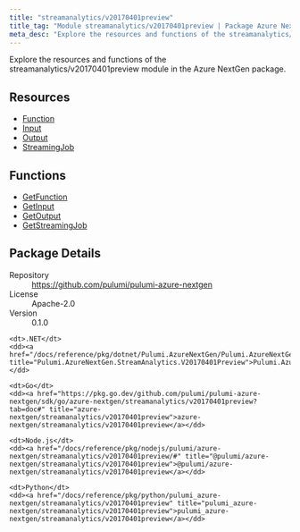 ```yaml
---
title: "streamanalytics/v20170401preview"
title_tag: "Module streamanalytics/v20170401preview | Package Azure NextGen"
meta_desc: "Explore the resources and functions of the streamanalytics/v20170401preview module in the Azure NextGen package."
---
```


<!-- WARNING: this file was generated by Pulumi Docs Generator. -->
<!-- Do not edit by hand unless you're certain you know what you are doing! -->

Explore the resources and functions of the streamanalytics/v20170401preview module in the Azure NextGen package.

<h2 id="resources">Resources</h2>
<ul class="api">
    <li><a href="function" title="Function"><span class="symbol resource"></span>Function</a></li>
    <li><a href="input" title="Input"><span class="symbol resource"></span>Input</a></li>
    <li><a href="output" title="Output"><span class="symbol resource"></span>Output</a></li>
    <li><a href="streamingjob" title="StreamingJob"><span class="symbol resource"></span>StreamingJob</a></li>
</ul>

<h2 id="functions">Functions</h2>
<ul class="api">
    <li><a href="getfunction" title="GetFunction"><span class="symbol function"></span>GetFunction</a></li>
    <li><a href="getinput" title="GetInput"><span class="symbol function"></span>GetInput</a></li>
    <li><a href="getoutput" title="GetOutput"><span class="symbol function"></span>GetOutput</a></li>
    <li><a href="getstreamingjob" title="GetStreamingJob"><span class="symbol function"></span>GetStreamingJob</a></li>
</ul>

<h2 id="package-details">Package Details</h2>
<dl class="package-details">
	<dt>Repository</dt>
	<dd><a href="https://github.com/pulumi/pulumi-azure-nextgen">https://github.com/pulumi/pulumi-azure-nextgen</a></dd>
	<dt>License</dt>
	<dd>Apache-2.0</dd>
	<dt>Version</dt>
	<dd>0.1.0</dd>
</dl>



<dl class="tabular">

    <dt>.NET</dt>
    <dd><a href="/docs/reference/pkg/dotnet/Pulumi.AzureNextGen/Pulumi.AzureNextGen.StreamAnalytics.V20170401Preview.html" title="Pulumi.AzureNextGen.StreamAnalytics.V20170401Preview">Pulumi.AzureNextGen.StreamAnalytics.V20170401Preview</a></dd>

    <dt>Go</dt>
    <dd><a href="https://pkg.go.dev/github.com/pulumi/pulumi-azure-nextgen/sdk/go/azure-nextgen/streamanalytics/v20170401preview?tab=doc#" title="azure-nextgen/streamanalytics/v20170401preview">azure-nextgen/streamanalytics/v20170401preview</a></dd>

    <dt>Node.js</dt>
    <dd><a href="/docs/reference/pkg/nodejs/pulumi/azure-nextgen/streamanalytics/v20170401preview/#" title="@pulumi/azure-nextgen/streamanalytics/v20170401preview">@pulumi/azure-nextgen/streamanalytics/v20170401preview</a></dd>

    <dt>Python</dt>
    <dd><a href="/docs/reference/pkg/python/pulumi_azure-nextgen/streamanalytics/v20170401preview" title="pulumi_azure-nextgen/streamanalytics/v20170401preview">pulumi_azure-nextgen/streamanalytics/v20170401preview</a></dd>

</dl>

